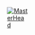 <div style="display: flex; justify-content: center; align-items: center; height: 100vh;">
  <a href="https://s-sayan.github.io">
    <img src="https://d2r55xnwy6nx47.cloudfront.net/uploads/2020/03/UniverseShape_LedeFullWidth.jpg" alt="MasterHead" style="max-width: 50%; max-height: 50%;">
  </a>
</div>

<h1 align="center">Hi folks 🙋🏻‍♂️, I'm Sayan</h1>
<h3 align="center">A passionate cosmologist from India</h3>
<img align="right" alt="Coding" width="400" src="https://cdn.dribbble.com/users/1162077/screenshots/3848914/programmer.gif">

<p align="left"> <img src="https://komarev.com/ghpvc/?username=s-sayan&label=Profile%20views&color=0e75b6&style=flat" alt="s-sayan" /> </p>

- 🔭 I’m currently working on [Lensit](https://github.com/carronj/LensIt/tree/clusterlens)

- 🧑🏻‍💻 All of my projects are available at [s-sayan.github.io](https://s-sayan.github.io)

- 💬 Ask me about **Cosmology, Cosmic Microwave Background (CMB), Large Scale Structure (LSS)**

- 📫 How to reach me **sayan.saha@students.iiserpune.ac.in**

- 📄 Know about my experiences - [CV](https://s-sayan.github.io/docs/SayanSaha_CV.pdf)

- ⚡ Fun fact **I play guitar and love metal music :)**

<h3 align="left">Connect with me:</h3>
<p align="left">
<a href="https://linkedin.com/in/sayan saha" target="blank"><img align="center" src="https://raw.githubusercontent.com/rahuldkjain/github-profile-readme-generator/master/src/images/icons/Social/linked-in-alt.svg" alt="sayan saha" height="30" width="40" /></a>
<a href="https://fb.com/sayan saha" target="blank"><img align="center" src="https://raw.githubusercontent.com/rahuldkjain/github-profile-readme-generator/master/src/images/icons/Social/facebook.svg" alt="sayan saha" height="30" width="40" /></a>
<a href="https://instagram.com/sayan.saha96" target="blank"><img align="center" src="https://raw.githubusercontent.com/rahuldkjain/github-profile-readme-generator/master/src/images/icons/Social/instagram.svg" alt="sayan.saha96" height="30" width="40" /></a>
</p>

<h3 align="left">Languages and Tools:</h3>
<p align="left"> <a href="https://git-scm.com/" target="_blank" rel="noreferrer"> <img src="https://www.vectorlogo.zone/logos/git-scm/git-scm-icon.svg" alt="git" width="40" height="40"/> </a> <a href="https://www.linux.org/" target="_blank" rel="noreferrer"> <img src="https://raw.githubusercontent.com/devicons/devicon/master/icons/linux/linux-original.svg" alt="linux" width="40" height="40"/> </a> <a href="https://www.python.org" target="_blank" rel="noreferrer"> <img src="https://raw.githubusercontent.com/devicons/devicon/master/icons/python/python-original.svg" alt="python" width="40" height="40"/> </a> <a href="https://scikit-learn.org/" target="_blank" rel="noreferrer"> <img src="https://upload.wikimedia.org/wikipedia/commons/0/05/Scikit_learn_logo_small.svg" alt="scikit_learn" width="40" height="40"/> </a> <a href="https://www.tensorflow.org" target="_blank" rel="noreferrer"> <img src="https://www.vectorlogo.zone/logos/tensorflow/tensorflow-icon.svg" alt="tensorflow" width="40" height="40"/> </a> </p>


